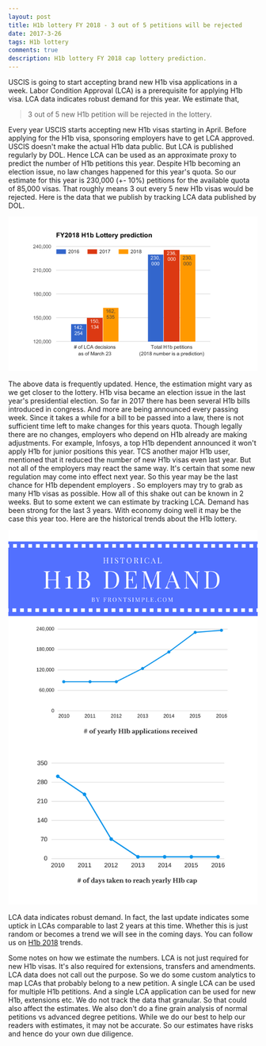 ```yaml
---
layout: post
title: H1b lottery FY 2018 - 3 out of 5 petitions will be rejected
date: 2017-3-26
tags: H1b lottery
comments: true
description: H1b lottery FY 2018 cap lottery prediction. 
---
```


USCIS is going to start accepting brand new H1b visa applications in a week. Labor Condition Approval (LCA) is a prerequisite for 
applying H1b visa. LCA data indicates robust demand for this year. We estimate that, 

> 3 out of 5 new H1b petition will be rejected in the lottery.

Every year USCIS starts accepting new H1b visas starting in April. Before applying for the H1b visa, sponsoring employers have to get LCA approved. USCIS doesn't make the actual H1b 
data public. But LCA is published regularly by DOL. Hence LCA can be used as an approximate proxy to predict the number of H1b petitions this year. 
Despite H1b becoming an election issue, no law changes happened for this year's quota. So our estimate for this year is 230,000 (+- 10%) petitions for the available quota of 85,000 visas. That roughly means 3 out every 5 new H1b visas would be rejected.
Here is the data that we publish by tracking LCA data published by DOL. 

![H1b-lottery-prediction](/assets/images/posts/h1b-lottery-prediction.png)

The above data is frequently updated. Hence, the estimation might vary as we get closer to the lottery. H1b visa became an election issue in the last year's presidential election.
So far in 2017 there has been several H1b bills introduced in congress. And more are being announced every passing week. Since it takes a while for a bill to be passed into a law, there is not sufficient time left to
make changes for this years quota. Though legally there are no changes, employers who depend on H1b already are making adjustments. 
For example, Infosys, a top H1b dependent announced it won't apply H1b for junior positions this year. TCS another major H1b user, mentioned that it reduced the number of new H1b visas even last year. 
But not all of the employers may react the same way. It's certain that some new regulation may come into effect next year. So this year may be the last chance for H1b dependent employers . So employers may try to grab
as many H1b visas as possible. How all of this shake out can be known in 2 weeks. But to some extent we can estimate by tracking LCA.
Demand has been strong for the last 3 years. With economy doing well it may be the case this year too. Here are the historical trends about the H1b lottery.

![H1b-lottery](/assets/images/posts/h1b-lottery-v1.0.png)

LCA data indicates robust demand. In fact, the last update indicates some uptick in LCAs comparable to last 2 years at this time.  Whether this is just random or becomes a trend we will see in the coming days.
You can follow us on [H1b 2018](/posts/h1b-2018-lottery/) trends. 

Some notes on how we estimate the numbers. LCA is not just required for new H1b visas. It's also required for extensions, transfers and amendments. LCA data does not call out the purpose. So we do some custom analytics to map LCAs that probably belong to a new petition.
A single LCA can be used for multiple H1b petitions. And a single LCA application can be used for new H1b, extensions etc. We do not track the data that granular. 
So that could also affect the estimates. We also don't do a fine grain analysis of normal petitions vs advanced degree petitions. While we do our best to help our readers with estimates, it may not be accurate. 
So our estimates have risks and hence do your own due diligence.
